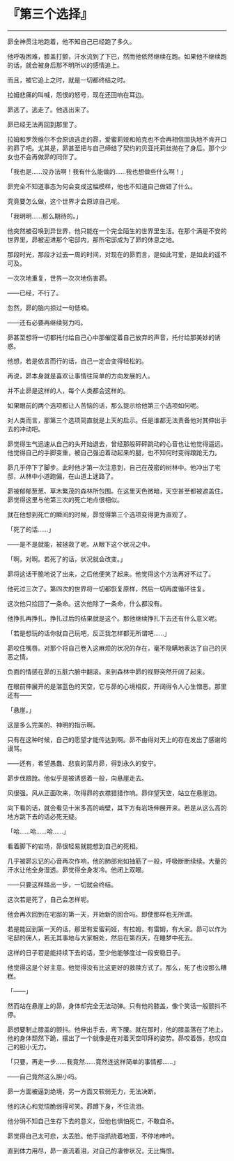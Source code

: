 # 『第三个选择』

------

昴全神贯注地跑着，他不知自己已经跑了多久。

他呼吸困难，膝盖打颤，汗水流到了下巴，然而他依然继续在跑。如果他不继续跑的话，就会被身后那不明所以的感情追上。

而且，被它追上之时，就是一切都终结之时。

拉姆悲痛的叫喊，怨恨的怒号，现在还回响在耳边。

昴逃了。逃走了。他逃出来了。

昴已经无法再回到那里了。

拉姆和罗茨维尔不会原谅逃走的昴，爱蜜莉娅和帕克也不会再相信固执地不肯开口的昴了吧。尤其是，昴甚至把与自己缔结了契约的贝亚托莉丝抛在了身后。那个少女也不会再做昴的同伴了。

「我也是……没办法啊！我有什么能做的……我也想做些什么啊！」

昴完全不知道事态为何会变成这幅模样，他也不知道自己做错了什么。

究竟要怎么做，这个世界才会原谅自己呢。

「我明明……那么期待的。」

他突然被召唤到异世界，他只能在一个完全陌生的世界里生活。在那个满是不安的世界里，昴被迎进那个宅邸内，那所宅邸成为了昴的休息之地。

那段时光，那段才过去一周的时间，对现在的昴而言，是如此可爱，是如此的遥不可及。

一次次地重复，世界一次次地伤害昴。

——已经，不行了。

忽然，昴的脑内掠过一句低喃。

——还有必要再继续努力吗。

昴甚至想将一切都托付给自己心中那催促着自己放弃的声音，托付给那美妙的诱惑。

他想，若是依言而行的话，自己一定会变得轻松的。

再说，昴本身就是喜欢让事情往简单的方向发展的人。

并不止昴是这样的人，每个人类都会这样的。

如果眼前的两个选项都让人苦恼的话，那么提示给他第三个选项如何呢。

对人类而言，那第三个选项简直就是上天的启示。任是谁都无法责备他对其伸出手去的冲动吧。

昴觉得生气迅速从自己的头开始退去，曾经那般砰砰跳动的心音也让他觉得遥远。他觉得自己的手脚变重，被自己强迫着动起来的腿，也不知何时变得踉跄无力。

昴几乎停下了脚步。此时他才第一次注意到，自己在茂密的树林中。他冲出了宅邸，从林中小道跑偏，在山道上迷路了。

昴被郁郁葱葱、草木繁茂的森林所包围。在这里天色微暗，天空甚至都被遮盖住。昴觉得这里与他第三次的死亡地点很相似。

就在他想到死亡的瞬间的时候，昴觉得第三个选项变得更为直观了。

「死了的话……」

——是不是就能，被拯救了呢。从眼下这个状况之中。

「啊，对啊。若死了的话，状况就会改变。」

昴将这话干脆地说了出来，之后他便笑了起来。他觉得这个方法再好不过了。

他死过三次了。第四次的世界将一切都恢复原样，然后一切再度循环往复。

这次他只捡回了一条命。这次他除了一条命，什么都没有。

他挣扎再挣扎，挣扎过后的结果就是这个。那他继续挣扎下去还有什么意义呢。

「若是想玩的话你就自己玩吧，反正我怎样都无所谓吧……」

昴咬住嘴唇。对那个将自己卷入这麻烦的状况的存在，毫不隐瞒地表达了自己的厌恶之情。

负面的情感在昴的五脏六腑中翻滚。来到森林中昴的视野突然开阔了起来。

在眼前伸展开的是湛蓝色的天空，它与昴的心境相反，开阔得令人心生憎恶。那里还有——

「悬崖。」

这是多么完美的、神明的指示啊。

只有在这种时候，自己的愿望才能传达到啊。昴不由得对天上的存在发出了感谢的谩骂。

——还有，希望愚蠢、悲哀的菜月昴，得到永久的安宁。

昴步伐踉跄。他似乎是被诱惑着一般，向悬崖走去。

风很强。风从正面吹来，吹得昴的衣襟猎猎作响。昴仰望天空，站立在悬崖边。

向下看的话，就会看见十米多高的峭壁，其下方有岩场伸展开来。若是从这么高的地方跳下去的话必死无疑。

「哈……哈……哈……」

看着脚下的岩场，昴很轻易就能想到自己的死相。

几乎被昴忘记的心音再次作响，他的肺部宛如抽筋了一般，呼吸断断续续。大量的汗水让他全身湿透。昴觉得全身发冷。他闭上双眼。

——只要这样踏出一步，一切就会终结。

这次若是死了，自己会怎样呢。

他会再次回到在宅邸的第一天，开始新的回合吗。即使那样也无所谓。

若是能回到第一天的话，那里有爱蜜莉娅，有拉姆，有雷姆，有大家。昴可以作为宅邸的佣人，若无其事地与大家相处，然后在第四天，在睡梦中死去。

这样的日子若是能持续下去的话，至少他能够度过一段安稳日子。

他觉得这是个好主意。他觉得没有比这更好的救赎方式了。那么，死了也没那么糟糕。

「——」

然而站在悬崖上的昴，身体却完全无法动弹。只有他的膝盖，像个笑话一般颤抖不停。

昴想要制止膝盖的颤抖。他伸出手去，弯下腰。就在那时，他的膝盖落在了地上。他的身体颓然下跪，摆出了一个就像是在对着天空叩拜的姿势。昴咬着唇，悲叹自己的胆小无力。

「只要，再走一步……我竟然……竟然连这样简单的事情都……」

——自己竟然这么胆小吗。

昴一方面被逼到绝境，另一方面又软弱无力，无法决断。

他的决心和觉悟脆弱得可笑。昴蹲下身，不住流泪。

他分明不知自己生存下去的意义，但他也惧怕死亡，不敢自杀。

昴觉得自己太可悲，太丢脸。他手指抓挠着地面，不停地呻吟。

直到体力用尽，昴一直流着泪，对自己的凄惨状况，无比悔恨。

